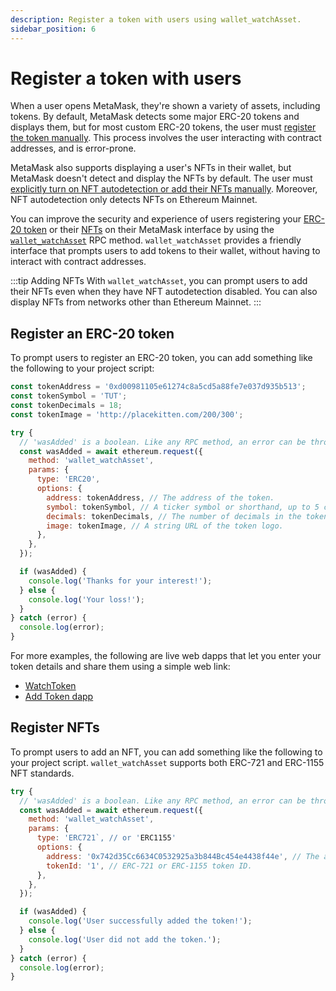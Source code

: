 ```yaml
---
description: Register a token with users using wallet_watchAsset.
sidebar_position: 6
---
```


# Register a token with users

When a user opens MetaMask, they're shown a variety of assets, including tokens.
By default, MetaMask detects some major ERC-20 tokens and displays them, but for most custom ERC-20
tokens, the user must [register the token
manually](https://support.metamask.io/hc/en-us/articles/360015489031-How-to-display-tokens-in-MetaMask#h_01FWH492CHY60HWPC28RW0872H).
This process involves the user interacting with contract addresses, and is error-prone.

MetaMask also supports displaying a user's NFTs in their wallet, but MetaMask doesn't detect and
display the NFTs by default.
The user must [explicitly turn on NFT autodetection or add their NFTs
manually](https://support.metamask.io/hc/en-us/articles/360058238591-NFT-tokens-in-your-MetaMask-wallet).
Moreover, NFT autodetection only detects NFTs on Ethereum Mainnet.

You can improve the security and experience of users registering your [ERC-20 token](#register-an-erc-20-token)
or their [NFTs](#register-nfts) on their MetaMask interface by using the
[`wallet_watchAsset`](../reference/rpc-api.md#wallet_watchasset) RPC method.
`wallet_watchAsset` provides a friendly interface that prompts users to add tokens to their wallet,
without having to interact with contract addresses.

:::tip Adding NFTs
With `wallet_watchAsset`, you can prompt users to add their NFTs even when they have NFT
autodetection disabled.
You can also display NFTs from networks other than Ethereum Mainnet.
:::

## Register an ERC-20 token

To prompt users to register an ERC-20 token, you can add something like the following to your
project script:

```javascript
const tokenAddress = '0xd00981105e61274c8a5cd5a88fe7e037d935b513';
const tokenSymbol = 'TUT';
const tokenDecimals = 18;
const tokenImage = 'http://placekitten.com/200/300';

try {
  // 'wasAdded' is a boolean. Like any RPC method, an error can be thrown.
  const wasAdded = await ethereum.request({
    method: 'wallet_watchAsset',
    params: {
      type: 'ERC20',
      options: {
        address: tokenAddress, // The address of the token.
        symbol: tokenSymbol, // A ticker symbol or shorthand, up to 5 characters.
        decimals: tokenDecimals, // The number of decimals in the token.
        image: tokenImage, // A string URL of the token logo.
      },
    },
  });

  if (wasAdded) {
    console.log('Thanks for your interest!');
  } else {
    console.log('Your loss!');
  }
} catch (error) {
  console.log(error);
}
```

For more examples, the following are live web dapps that let you enter your token details and share
them using a simple web link:

- [WatchToken](https://vittominacori.github.io/watch-token/create/)
- [Add Token dapp](https://metamask.github.io/Add-Token/#edit)

## Register NFTs

To prompt users to add an NFT, you can add something like the following to your project script.
`wallet_watchAsset` supports both ERC-721 and ERC-1155 NFT standards.

```javascript
try {
  // 'wasAdded' is a boolean. Like any RPC method, an error can be thrown.
  const wasAdded = await ethereum.request({
    method: 'wallet_watchAsset',
    params: {
      type: 'ERC721`, // or 'ERC1155'
      options: {
        address: '0x742d35Cc6634C0532925a3b844Bc454e4438f44e', // The address of the token.
        tokenId: '1', // ERC-721 or ERC-1155 token ID.
      },
    },
  });

  if (wasAdded) {
    console.log('User successfully added the token!');
  } else {
    console.log('User did not add the token.');
  }
} catch (error) {
  console.log(error);
}
```
